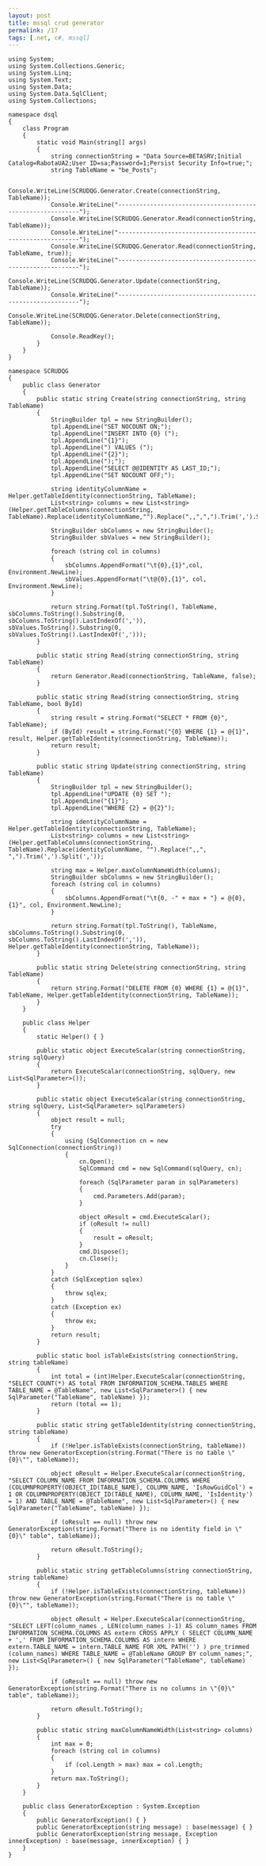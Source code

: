 ```yaml
---
layout: post
title: mssql crud generator
permalink: /17
tags: [.net, c#, mssql]
---
```


    using System;
    using System.Collections.Generic;
    using System.Linq;
    using System.Text;
    using System.Data;
    using System.Data.SqlClient;
    using System.Collections;

    namespace dsql
    {
        class Program
        {
            static void Main(string[] args)
            {
                string connectionString = "Data Source=BETASRV;Initial Catalog=RabotaUA2;User ID=sa;Password=1;Persist Security Info=true;";
                string TableName = "be_Posts";

                Console.WriteLine(SCRUDQG.Generator.Create(connectionString, TableName));
                Console.WriteLine("-----------------------------------------------------------");
                Console.WriteLine(SCRUDQG.Generator.Read(connectionString, TableName));
                Console.WriteLine("-----------------------------------------------------------");
                Console.WriteLine(SCRUDQG.Generator.Read(connectionString, TableName, true));
                Console.WriteLine("-----------------------------------------------------------");
                Console.WriteLine(SCRUDQG.Generator.Update(connectionString, TableName));
                Console.WriteLine("-----------------------------------------------------------");
                Console.WriteLine(SCRUDQG.Generator.Delete(connectionString, TableName));

                Console.ReadKey();
            }
        }
    }

    namespace SCRUDQG
    {
        public class Generator
        {
            public static string Create(string connectionString, string TableName)
            {
                StringBuilder tpl = new StringBuilder();
                tpl.AppendLine("SET NOCOUNT ON;");
                tpl.AppendLine("INSERT INTO {0} (");
                tpl.AppendLine("{1}");
                tpl.AppendLine(") VALUES (");
                tpl.AppendLine("{2}");
                tpl.AppendLine(");");
                tpl.AppendLine("SELECT @@IDENTITY AS LAST_ID;");
                tpl.AppendLine("SET NOCOUNT OFF;");

                string identityColumnName = Helper.getTableIdentity(connectionString, TableName);
                List<string> columns = new List<string>(Helper.getTableColumns(connectionString, TableName).Replace(identityColumnName,"").Replace(",,",",").Trim(',').Split(','));

                StringBuilder sbColumns = new StringBuilder();
                StringBuilder sbValues = new StringBuilder();

                foreach (string col in columns)
                {
                    sbColumns.AppendFormat("\t{0},{1}",col, Environment.NewLine);
                    sbValues.AppendFormat("\t@{0},{1}", col, Environment.NewLine);
                }

                return string.Format(tpl.ToString(), TableName, sbColumns.ToString().Substring(0, sbColumns.ToString().LastIndexOf(',')), sbValues.ToString().Substring(0, sbValues.ToString().LastIndexOf(',')));
            }

            public static string Read(string connectionString, string TableName)
            {
                return Generator.Read(connectionString, TableName, false);
            }

            public static string Read(string connectionString, string TableName, bool ById)
            {
                string result = string.Format("SELECT * FROM {0}", TableName);
                if (ById) result = string.Format("{0} WHERE {1} = @{1}", result, Helper.getTableIdentity(connectionString, TableName));
                return result;
            }

            public static string Update(string connectionString, string TableName)
            {
                StringBuilder tpl = new StringBuilder();
                tpl.AppendLine("UPDATE {0} SET ");
                tpl.AppendLine("{1}");
                tpl.AppendLine("WHERE {2} = @{2}");

                string identityColumnName = Helper.getTableIdentity(connectionString, TableName);
                List<string> columns = new List<string>(Helper.getTableColumns(connectionString, TableName).Replace(identityColumnName, "").Replace(",,", ",").Trim(',').Split(','));

                string max = Helper.maxColumnNameWidth(columns);
                StringBuilder sbColumns = new StringBuilder();
                foreach (string col in columns)
                {
                    sbColumns.AppendFormat("\t{0, -" + max + "} = @{0},{1}", col, Environment.NewLine);
                }

                return string.Format(tpl.ToString(), TableName, sbColumns.ToString().Substring(0, sbColumns.ToString().LastIndexOf(',')), Helper.getTableIdentity(connectionString, TableName));
            }

            public static string Delete(string connectionString, string TableName)
            {
                return string.Format("DELETE FROM {0} WHERE {1} = @{1}", TableName, Helper.getTableIdentity(connectionString, TableName));
            }
        }

        public class Helper
        {
            static Helper() { }

            public static object ExecuteScalar(string connectionString, string sqlQuery)
            {
                return ExecuteScalar(connectionString, sqlQuery, new List<SqlParameter>());
            }

            public static object ExecuteScalar(string connectionString, string sqlQuery, List<SqlParameter> sqlParameters)
            {
                object result = null;
                try
                {
                    using (SqlConnection cn = new SqlConnection(connectionString))
                    {
                        cn.Open();
                        SqlCommand cmd = new SqlCommand(sqlQuery, cn);

                        foreach (SqlParameter param in sqlParameters)
                        {
                            cmd.Parameters.Add(param);
                        }

                        object oResult = cmd.ExecuteScalar();
                        if (oResult != null)
                        {
                            result = oResult;
                        }
                        cmd.Dispose();
                        cn.Close();
                    }
                }
                catch (SqlException sqlex)
                {
                    throw sqlex;
                }
                catch (Exception ex)
                {
                    throw ex;
                }
                return result;
            }

            public static bool isTableExists(string connectionString, string tableName)
            {
                int total = (int)Helper.ExecuteScalar(connectionString, "SELECT COUNT(*) AS total FROM INFORMATION_SCHEMA.TABLES WHERE TABLE_NAME = @TableName", new List<SqlParameter>() { new SqlParameter("TableName", tableName) });
                return (total == 1);
            }

            public static string getTableIdentity(string connectionString, string tableName)
            {
                if (!Helper.isTableExists(connectionString, tableName)) throw new GeneratorException(string.Format("There is no table \"{0}\"", tableName));

                object oResult = Helper.ExecuteScalar(connectionString, "SELECT COLUMN_NAME FROM INFORMATION_SCHEMA.COLUMNS WHERE (COLUMNPROPERTY(OBJECT_ID(TABLE_NAME), COLUMN_NAME, 'IsRowGuidCol') = 1 OR COLUMNPROPERTY(OBJECT_ID(TABLE_NAME), COLUMN_NAME, 'IsIdentity') = 1) AND TABLE_NAME = @TableName", new List<SqlParameter>() { new SqlParameter("TableName", tableName) });

                if (oResult == null) throw new GeneratorException(string.Format("There is no identity field in \"{0}\" table", tableName));

                return oResult.ToString();
            }

            public static string getTableColumns(string connectionString, string tableName)
            {
                if (!Helper.isTableExists(connectionString, tableName)) throw new GeneratorException(string.Format("There is no table \"{0}\"", tableName));

                object oResult = Helper.ExecuteScalar(connectionString, "SELECT LEFT(column_names , LEN(column_names )-1) AS column_names FROM INFORMATION_SCHEMA.COLUMNS AS extern CROSS APPLY ( SELECT COLUMN_NAME + ',' FROM INFORMATION_SCHEMA.COLUMNS AS intern WHERE extern.TABLE_NAME = intern.TABLE_NAME FOR XML PATH('') ) pre_trimmed (column_names) WHERE TABLE_NAME = @TableName GROUP BY column_names;", new List<SqlParameter>() { new SqlParameter("TableName", tableName) });

                if (oResult == null) throw new GeneratorException(string.Format("There is no columns in \"{0}\" table", tableName));

                return oResult.ToString();
            }

            public static string maxColumnNameWidth(List<string> columns)
            {
                int max = 0;
                foreach (string col in columns)
                {
                    if (col.Length > max) max = col.Length;
                }
                return max.ToString();
            }
        }

        public class GeneratorException : System.Exception
        {
            public GeneratorException() { }
            public GeneratorException(string message) : base(message) { }
            public GeneratorException(string message, Exception innerException) : base(message, innerException) { }
        }
    }
